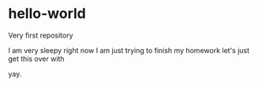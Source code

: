 # hello-world
Very first repository

I am very sleepy right now
I am just trying to finish my homework
let's just get this over with

yay.

